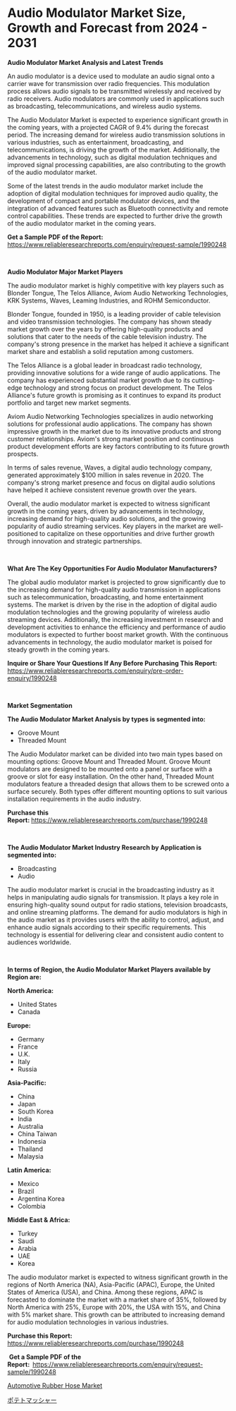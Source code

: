<p><h1>Audio Modulator Market Size, Growth and Forecast from 2024 - 2031</h1></p><p><strong>Audio Modulator Market Analysis and Latest Trends</strong></p>
<p><p>An audio modulator is a device used to modulate an audio signal onto a carrier wave for transmission over radio frequencies. This modulation process allows audio signals to be transmitted wirelessly and received by radio receivers. Audio modulators are commonly used in applications such as broadcasting, telecommunications, and wireless audio systems.</p><p>The Audio Modulator Market is expected to experience significant growth in the coming years, with a projected CAGR of 9.4% during the forecast period. The increasing demand for wireless audio transmission solutions in various industries, such as entertainment, broadcasting, and telecommunications, is driving the growth of the market. Additionally, the advancements in technology, such as digital modulation techniques and improved signal processing capabilities, are also contributing to the growth of the audio modulator market.</p><p>Some of the latest trends in the audio modulator market include the adoption of digital modulation techniques for improved audio quality, the development of compact and portable modulator devices, and the integration of advanced features such as Bluetooth connectivity and remote control capabilities. These trends are expected to further drive the growth of the audio modulator market in the coming years.</p></p>
<p><strong>Get a Sample PDF of the Report:&nbsp;</strong> <a href="https://www.reliableresearchreports.com/enquiry/request-sample/1990248">https://www.reliableresearchreports.com/enquiry/request-sample/1990248</a></p>
<p>&nbsp;</p>
<p><strong>Audio Modulator Major Market Players</strong></p>
<p><p>The audio modulator market is highly competitive with key players such as Blonder Tongue, The Telos Alliance, Aviom Audio Networking Technologies, KRK Systems, Waves, Leaming Industries, and ROHM Semiconductor. </p><p>Blonder Tongue, founded in 1950, is a leading provider of cable television and video transmission technologies. The company has shown steady market growth over the years by offering high-quality products and solutions that cater to the needs of the cable television industry. The company's strong presence in the market has helped it achieve a significant market share and establish a solid reputation among customers.</p><p>The Telos Alliance is a global leader in broadcast radio technology, providing innovative solutions for a wide range of audio applications. The company has experienced substantial market growth due to its cutting-edge technology and strong focus on product development. The Telos Alliance's future growth is promising as it continues to expand its product portfolio and target new market segments.</p><p>Aviom Audio Networking Technologies specializes in audio networking solutions for professional audio applications. The company has shown impressive growth in the market due to its innovative products and strong customer relationships. Aviom's strong market position and continuous product development efforts are key factors contributing to its future growth prospects.</p><p>In terms of sales revenue, Waves, a digital audio technology company, generated approximately $100 million in sales revenue in 2020. The company's strong market presence and focus on digital audio solutions have helped it achieve consistent revenue growth over the years.</p><p>Overall, the audio modulator market is expected to witness significant growth in the coming years, driven by advancements in technology, increasing demand for high-quality audio solutions, and the growing popularity of audio streaming services. Key players in the market are well-positioned to capitalize on these opportunities and drive further growth through innovation and strategic partnerships.</p></p>
<p>&nbsp;</p>
<p><strong>What Are The Key Opportunities For Audio Modulator Manufacturers?</strong></p>
<p><p>The global audio modulator market is projected to grow significantly due to the increasing demand for high-quality audio transmission in applications such as telecommunication, broadcasting, and home entertainment systems. The market is driven by the rise in the adoption of digital audio modulation technologies and the growing popularity of wireless audio streaming devices. Additionally, the increasing investment in research and development activities to enhance the efficiency and performance of audio modulators is expected to further boost market growth. With the continuous advancements in technology, the audio modulator market is poised for steady growth in the coming years.</p></p>
<p><strong>Inquire or Share Your Questions If Any Before Purchasing This Report:</strong> <a href="https://www.reliableresearchreports.com/enquiry/pre-order-enquiry/1990248">https://www.reliableresearchreports.com/enquiry/pre-order-enquiry/1990248</a></p>
<p>&nbsp;</p>
<p><strong>Market Segmentation</strong></p>
<p><strong>The Audio Modulator Market Analysis by types is segmented into:</strong></p>
<p><ul><li>Groove Mount</li><li>Threaded Mount</li></ul></p>
<p><p>The Audio Modulator market can be divided into two main types based on mounting options: Groove Mount and Threaded Mount. Groove Mount modulators are designed to be mounted onto a panel or surface with a groove or slot for easy installation. On the other hand, Threaded Mount modulators feature a threaded design that allows them to be screwed onto a surface securely. Both types offer different mounting options to suit various installation requirements in the audio industry.</p></p>
<p><strong>Purchase this Report:&nbsp;</strong><a href="https://www.reliableresearchreports.com/purchase/1990248">https://www.reliableresearchreports.com/purchase/1990248</a></p>
<p>&nbsp;</p>
<p><strong>The Audio Modulator Market Industry Research by Application is segmented into:</strong></p>
<p><ul><li>Broadcasting</li><li>Audio</li></ul></p>
<p><p>The audio modulator market is crucial in the broadcasting industry as it helps in manipulating audio signals for transmission. It plays a key role in ensuring high-quality sound output for radio stations, television broadcasts, and online streaming platforms. The demand for audio modulators is high in the audio market as it provides users with the ability to control, adjust, and enhance audio signals according to their specific requirements. This technology is essential for delivering clear and consistent audio content to audiences worldwide.</p></p>
<p>&nbsp;</p>
<p><strong>In terms of Region, the Audio Modulator Market Players available by Region are:</strong></p>
<p>
    <p> <strong> North America: </strong>
        <ul>
            <li>United States</li>
            <li>Canada</li>
        </ul>
        </p> 
    <p> <strong> Europe: </strong>
        <ul>
            <li>Germany</li>
            <li>France</li>
            <li>U.K.</li>
            <li>Italy</li>
            <li>Russia</li>
        </ul>
        </p> 
    <p> <strong> Asia-Pacific: </strong>
        <ul>
            <li>China</li>
            <li>Japan</li>
            <li>South Korea</li>
            <li>India</li>
            <li>Australia</li>
            <li>China Taiwan</li>
            <li>Indonesia</li>
            <li>Thailand</li>
            <li>Malaysia</li>
        </ul>
        </p> 
    <p> <strong> Latin America: </strong>
        <ul>
            <li>Mexico</li>
            <li>Brazil</li>
            <li>Argentina Korea</li>
            <li>Colombia</li>
        </ul>
        </p> 
    <p> <strong> Middle East & Africa: </strong>
        <ul>
            <li>Turkey</li>
            <li>Saudi</li>
            <li>Arabia</li>
            <li>UAE</li>
            <li>Korea</li>
        </ul>
    </p>
    </p>
<p><p>The audio modulator market is expected to witness significant growth in the regions of North America (NA), Asia-Pacific (APAC), Europe, the United States of America (USA), and China. Among these regions, APAC is forecasted to dominate the market with a market share of 35%, followed by North America with 25%, Europe with 20%, the USA with 15%, and China with 5% market share. This growth can be attributed to increasing demand for audio modulation technologies in various industries.</p></p>
<p><strong>Purchase this Report: </strong><a href="https://www.reliableresearchreports.com/purchase/1990248">https://www.reliableresearchreports.com/purchase/1990248</a></p>
<p>&nbsp;<strong>Get a Sample PDF of the Report:&nbsp;&nbsp;</strong><a href="https://www.reliableresearchreports.com/enquiry/request-sample/1990248">https://www.reliableresearchreports.com/enquiry/request-sample/1990248</a></p>
<p><strong></strong></p>
<p><p><a href="https://noble-drawer-34c.notion.site/Automotive-Rubber-Hose-Market-Challenges-Opportunities-and-Growth-Drivers-and-Major-Market-Player-268e6558ef624f23befb0179feeeeddf">Automotive Rubber Hose Market</a></p><p><a href="https://github.com/lababdou/Market-Research-Report-List-3/blob/main/37858165004.md">ポテトマッシャー</a></p></p>